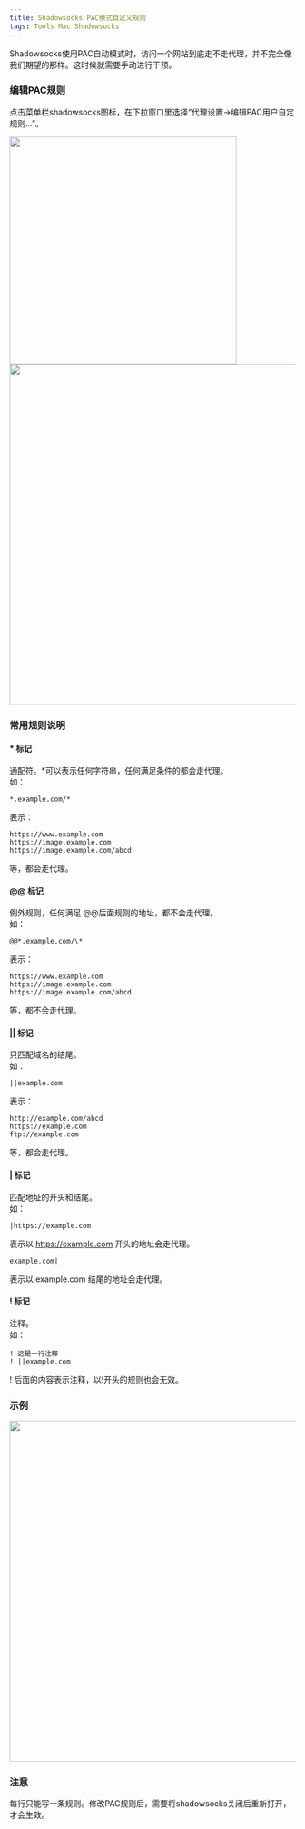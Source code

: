 ```yaml
---
title: Shadowsocks PAC模式自定义规则
tags: Tools Mac Shadowsocks
---
```


Shadowsocks使用PAC自动模式时，访问一个网站到底走不走代理，并不完全像我们期望的那样。这时候就需要手动进行干预。

### 编辑PAC规则
点击菜单栏shadowsocks图标，在下拉窗口里选择“代理设置->编辑PAC用户自定规则...”。

<img src="https://image.oldboard.cn/blog/shadowsocks-pac.jpg" width="400">

<img src="https://image.oldboard.cn/blog/shadowsocks-pacedit.png" width="600">

### 常用规则说明
#### * 标记
通配符。*可以表示任何字符串，任何满足条件的都会走代理。  
如：
```
*.example.com/*
```
表示：
```
https://www.example.com
https://image.example.com
https://image.example.com/abcd
```
等，都会走代理。 

#### @@ 标记
例外规则，任何满足 @@后面规则的地址，都不会走代理。  
如：
``` 
@@*.example.com/\*
``` 
表示：
```
https://www.example.com
https://image.example.com
https://image.example.com/abcd
```
等，都不会走代理。

#### || 标记  
只匹配域名的结尾。  
如：
```
||example.com
```
表示：
``` 
http://example.com/abcd
https://example.com
ftp://example.com 
```
等，都会走代理。

#### | 标记
匹配地址的开头和结尾。  
如：
```
|https://example.com
```
表示以 https://example.com 开头的地址会走代理。
```
example.com|
```
表示以 example.com 结尾的地址会走代理。

#### ! 标记
注释。  
如：
```
! 这是一行注释
! ||example.com
```
! 后面的内容表示注释，以!开头的规则也会无效。

### 示例
<img src="https://image.oldboard.cn/blog/shadowpaceditend.png" width="600">

### 注意
每行只能写一条规则。修改PAC规则后，需要将shadowsocks关闭后重新打开，才会生效。
